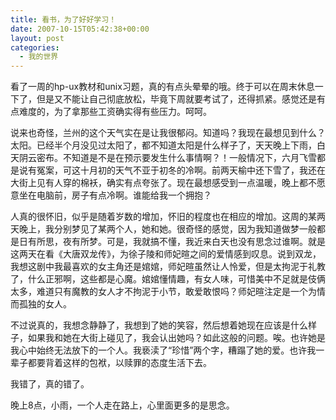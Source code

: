 ```yaml
---
title: 看书，为了好好学习！
date: 2007-10-15T05:42:38+00:00
layout: post
categories:
  - 我的世界
---
```


看了一周的hp-ux教材和unix习题，真的有点头晕晕的哦。终于可以在周末休息一下了，但是又不能让自己彻底放松，毕竟下周就要考试了，还得抓紧。感觉还是有点难度的，为了拿那些工资确实得有些压力。呵呵。

说来也奇怪，兰州的这个天气实在是让我很郁闷。知道吗？我现在最想见到什么？太阳。已经半个月没见过太阳了，都不知道太阳是什么样子了，天天晚上下雨，白天阴云密布。不知道是不是在预示要发生什么事情啊？！一般情况下，六月飞雪都是说有冤案，可这十月初的天气不亚于初冬的冷啊。前两天榆中还下雪了，我还在大街上见有人穿的棉袄，确实有点夸张了。现在最想感受到一点温暖，晚上都不愿意坐在电脑前，房子有点冷啊。谁能给我一个拥抱？

人真的很怀旧，似乎是随着岁数的增加，怀旧的程度也在相应的增加。这周的某两天晚上，我分别梦见了某两个人，她和她。很奇怪的感觉，因为我知道做梦一般都是日有所思，夜有所梦。可是，我就搞不懂，我近来白天也没有思念过谁啊。就是这两天在看《大唐双龙传》，为徐子陵和师妃暄之间的爱情感到叹息。说到双龙，我想这剧中我最喜欢的女主角还是婠婠，师妃暄虽然让人怜爱，但是太拘泥于礼教了，什么正邪啊，这些都是心魔。婠婠懂情趣，有女人味，可惜美中不足就是伎俩太多，难道只有魔教的女人才不拘泥于小节，敢爱敢恨吗？师妃暄注定是一个为情而孤独的女人。

不过说真的，我想念静静了，我想到了她的笑容，然后想着她现在应该是什么样子，如果我和她在大街上碰见了，我会认出她吗？如此这般的问题。唉。也许她是我心中始终无法放下的一个人。我亵渎了“珍惜”两个字，糟蹋了她的爱。也许我一辈子都要背着这样的包袱，以赎罪的态度生活下去。

我错了，真的错了。

晚上8点，小雨，一个人走在路上，心里面更多的是思念。